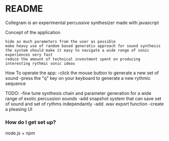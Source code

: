 # README #

Collegram is an experimental percussive synthesizer made with javascript

Concept of the application

    hide as much parameters from the user as possible
    make heavy use of random based generativ approach for sound synthesis
    the system should make it easy to navigate a wide range of sonic experiences very fast
    reduce the amount of technical investment spent on producing interesting rythmic sonic ideas

How To operate the app:
    -click the mouse button to generate a new set of sound
    -press the "q" key on your keyboard to generate a new rythmic sequence

TODO:
    -fine tune synthesis chain and parameter generation for a wide range of exotic percussion sounds
    -add snapshot system that can save set of sound and set of rythms independantly
    -add .wav export function
    -create a pleasing UI

### How do I get set up? ###

node.js + npm

